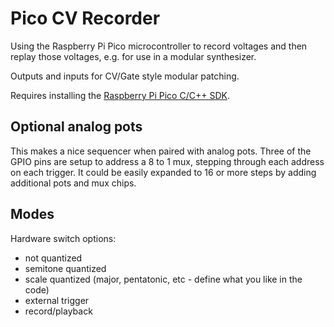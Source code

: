 # Pico CV Recorder

Using the Raspberry Pi Pico microcontroller to record voltages and then replay those voltages,
e.g. for use in a modular synthesizer.

Outputs and inputs for CV/Gate style modular patching.

Requires installing the
[Raspberry Pi Pico C/C++ SDK](https://datasheets.raspberrypi.org/pico/raspberry-pi-pico-c-sdk.pdf).

## Optional analog pots

This makes a nice sequencer when paired with analog pots.
Three of the GPIO pins are setup to address a 8 to 1 mux, stepping through each address
on each trigger.
It could be easily expanded to 16 or more steps by adding additional pots and mux chips.

## Modes

Hardware switch options:

- not quantized
- semitone quantized
- scale quantized (major, pentatonic, etc - define what you like in the code)
- external trigger
- record/playback
